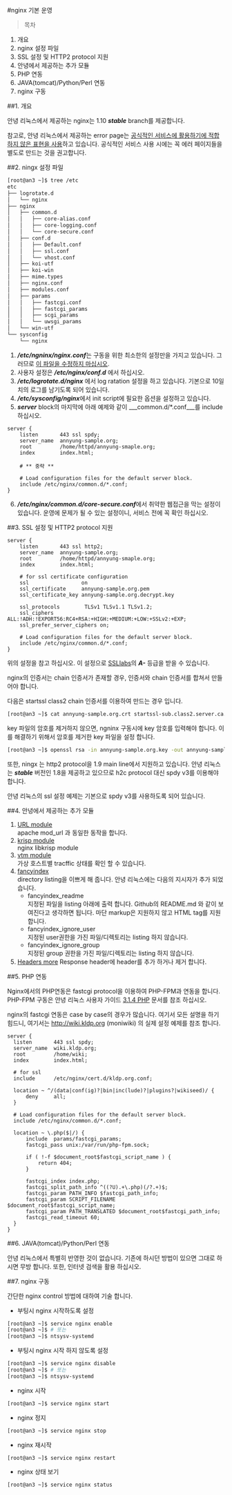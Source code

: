 #nginx 기본 운영

> 목차
1. 개요
2. nginx 설정 파일
3. SSL 설정 및 HTTP2 protocol 지원
4. 안녕에서 제공하는 추가 모듈
5. PHP 연동
6. JAVA(tomcat)/Python/Perl 연동
7. nginx 구동

##1. 개요

  안녕 리눅스에서 제공하는 nginx는 1.10 ***stable*** branch를 제공합니다.
  
  참고로, 안녕 리눅스에서 제공하는 error page는 <u>공식적인 서비스에 활용하기에 적합하지 않은 표현을 사용</u>하고 있습니다. 공식적인 서비스 사용 시에는 꼭 에러 페이지들을 별도로 만드는 것을 권고합니다.

##2. ningx 설정 파일

```bash
[root@an3 ~]$ tree /etc
etc
├── logrotate.d
│   └── nginx
├── nginx
│   ├── common.d
│   │   ├── core-alias.conf
│   │   ├── core-logging.conf
│   │   └── core-secure.conf
│   ├── conf.d
│   │   ├── Default.conf
│   │   ├── ssl.conf
│   │   └── vhost.conf
│   ├── koi-utf
│   ├── koi-win
│   ├── mime.types
│   ├── nginx.conf
│   ├── modules.conf
│   ├── params
│   │   ├── fastcgi.conf
│   │   ├── fastcgi_params
│   │   ├── scgi_params
│   │   └── uwsgi_params
│   └── win-utf
└── sysconfig
    └── nginx
```

1. ***/etc/ngninx/nginx.conf***는 구동을 위한 최소한의 설정만을 가지고 있습니다. 그러므로 <u>이 파일을 수정하지 마십시오</u>.
2. 사용자 설정은 ***/etc/nginx/conf.d*** 에서 하십시오.
3. ***/etc/logrotate.d/nginx*** 에서 log ratation 설정을 하고 있습니다. 기본으로 10일치의 로그를 남기도록 되어 있습니다.
4. ***/etc/sysconfig/nginx***에서 init script에 필요한 옵션을 설정하고 있습니다.
5. ***server*** block의 마지막에 아래 예제와 같이 ___common.d/*.conf___를 include 하십시오.
```nginx
server {
    listen       443 ssl spdy;
    server_name  annyung-sample.org;
    root         /home/httpd/annyung-smaple.org;
    index        index.html;

    # ** 중략 **

    # Load configuration files for the default server block.
    include /etc/nginx/common.d/*.conf;
}
```
6. ***/etc/nginx/common.d/core-secure.conf***에서 취약한 웹접근을 막는 설정이 있습니다. 운영에 문제가 될 수 있는 설정이니, 서비스 전에 꼭 확인 하십시오.

##3. SSL 설정 및 HTTP2 protocol 지원

```nginx
server {
    listen       443 ssl http2;
    server_name  annyung-sample.org;
    root         /home/httpd/annyung-smaple.org;
    index        index.html;

    # for ssl certificate configuration
    ssl                 on
    ssl_certificate     annyung-sample.org.pem
    ssl_certificate_key annyung-sample.org.decrypt.key
    
    ssl_protocols        TLSv1 TLSv1.1 TLSv1.2;
    ssl_ciphers          ALL:!ADH:!EXPORT56:RC4+RSA:+HIGH:+MEDIUM:+LOW:+SSLv2:+EXP;
    ssl_prefer_server_ciphers on;

    # Load configuration files for the default server block.
    include /etc/nginx/common.d/*.conf;
}
```

  위의 설정을 참고 하십시오. 이 설정으로 [SSLlabs](https://www.ssllabs.com/)의 ***A-*** 등급을 받을 수 있습니다.
  
  nginx의 인증서는 chain 인증서가 존재할 경우, 인증서와 chain 인증서를 합쳐서 만들어야 합니다.
  
  다음은 startssl class2 chain 인증서를 이용하여 만드는 경우 입니다.
  
  ```bash
  [root@an3 ~]$ cat annyung-sample.org.crt startssl-sub.class2.server.ca.sha2.pem > annyung-sample.org.pem
  ```
  
  key 파일의 암호를 제거하지 않으면, ngninx 구동시에 key 암호를 입력해야 합니다. 이를 해결하기 위해서 암호를 제거한 key 파일을 설정 합니다.
  
  ```bash
  [root@an3 ~]$ openssl rsa -in annyung-sample.org.key -out annyung-sample.org.decrypt.key
  ```
  
  
  또한, ningx 는 http2 protocol을 1.9 main line에서 지원하고 있습니다. 안녕 리눅스는 ***stable*** 버전인 1.8을 제공하고 있으므로 h2c protocol 대신 spdy v3를 이용해야 합니다.
  
  안녕 리눅스의 ssl 설정 예제는 기본으로 spdy v3를 사용하도록 되어 있습니다.

##4. 안녕에서 제공하는 추가 모듈

 1. [URL module](https://github.com/vozlt/nginx-module-url)  
    apache mod_url 과 동일한 동작을 합니다.
 2. [krisp module](https://github.com/vozlt/nginx-module-krisp)  
    nginx libkrisp module
 3. [vtm module](https://github.com/vozlt/nginx-module-vts)  
    가상 호스트별 tracffic 상태를 확인 할 수 있습니다.
 4. [fancyindex](https://www.nginx.com/resources/wiki/modules/fancy_index/)  
    directory listing을 이쁘게 해 줍니다.
    안녕 리눅스에는 다음의 지시자가 추가 되었습니다.
    * fancyindex_readme  
      지정된 파일을 listing 아래에 출력 합니다. Github의 README.md 와 같이 보여진다고 생각하면 됩니다. 마단 markup은 지원하지 않고 HTML tag를 지원합니다.
    * fancyindex_ignore_user  
      지정된 user권한을 가진 파일/디렉토리는 listing 하지 않습니다.
    * fancyindex_ignore_group  
      지정된 group 권한을 가진 파일/디렉토리는 listing 하지 않습니다.
 5. [Headers more](https://www.nginx.com/resources/wiki/modules/headers_more/)
    Response header에 header를 추가 하거나 제거 합니다.

##5. PHP 연동

  Nginx에서의 PHP연동은 fastcgi protocol을 이용하여 PHP-FPM과 연동을 합니다. PHP-FPM 구동은 안녕 리눅스 사용자 가이드 [3.1.4 PHP](chapter3-4-php.md) 문서를 참조 하십시오.
  
  nginx의 fastcgi 연동은 case by case의 경우가 많습니다. 여기서 모든 설명을 하기 힘드니, 여기서는 http://wiki.kldp.org (moniwiki) 의 실제 설정 예제를 참조 합니다.
  
  ```nginx
  server {
    listen       443 ssl spdy;
    server_name  wiki.kldp.org;
    root         /home/wiki;
    index        index.html;

    # for ssl
    include      /etc/nginx/cert.d/kldp.org.conf;

    location ~ ^/(data|conf(ig)?|bin|inc(lude)?|plugins?|wikiseed)/ {
        deny     all;
    }

    # Load configuration files for the default server block.
    include /etc/nginx/common.d/*.conf;

    location ~ \.php($|/) {
        include  params/fastcgi_params;
        fastcgi_pass unix:/var/run/php-fpm.sock;

        if ( !-f $document_root$fastcgi_script_name ) {
            return 404;
        }

        fastcgi_index index.php;
        fastcgi_split_path_info ^((?U).+\.php)(/?.+)$;
        fastcgi_param PATH_INFO $fastcgi_path_info;
        fastcgi_param SCRIPT_FILENAME $document_root$fastcgi_script_name;
        fastcgi_param PATH_TRANSLATED $document_root$fastcgi_path_info;
        fastcgi_read_timeout 60;
    }
  }

  ```

##6. JAVA(tomcat)/Python/Perl 연동

  안녕 리눅스에서 특별히 반영한 것이 없습니다. 기존에 하시던 방법이 있으면 그대로 하시면 무방 합니다. 또한, 인터넷 검색을 활용 하십시오. 

##7. nginx 구동

  간단한 nginx control 방법에 대하여 기술 합니다.

  * 부팅시 nginx 시작하도록 설정
  ```bash
  [root@an3 ~]$ service nginx enable
  [root@an3 ~]$ # 또는
  [root@an3 ~]$ ntsysv-systemd
  ```
  * 부팅시 nginx 시작 하지 않도록 설정
  ```bash
  [root@an3 ~]$ service nginx disable
  [root@an3 ~]$ # 또는
  [root@an3 ~]$ ntsysv-systemd
  ```
  * nginx 시작
  ```bash
  [root@an3 ~]$ service nginx start
  ```
  * nginx 정지
  ```bash
  [root@an3 ~]$ service nginx stop
  ```
  * nginx 재시작
  ```bash
  [root@an3 ~]$ service nginx restart
  ```
  * nginx 상태 보기
  ```bash
  [root@an3 ~]$ service nginx status
  ```
